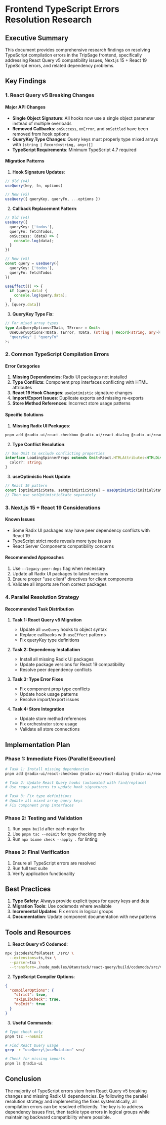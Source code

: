 # Frontend TypeScript Errors Resolution Research

## Executive Summary

This document provides comprehensive research findings on resolving TypeScript compilation errors in the TripSage frontend, specifically addressing React Query v5 compatibility issues, Next.js 15 + React 19 TypeScript errors, and related dependency problems.

## Key Findings

### 1. React Query v5 Breaking Changes

#### Major API Changes

- **Single Object Signature**: All hooks now use a single object parameter instead of multiple overloads
- **Removed Callbacks**: `onSuccess`, `onError`, and `onSettled` have been removed from hook options
- **QueryKey Type Changes**: Query keys must properly type mixed arrays with `(string | Record<string, any>)[]`
- **TypeScript Requirements**: Minimum TypeScript 4.7 required

#### Migration Patterns

1. **Hook Signature Updates**:

```typescript
// Old (v4)
useQuery(key, fn, options)

// New (v5)
useQuery({ queryKey, queryFn, ...options })
```

2. **Callback Replacement Pattern**:

```typescript
// Old (v4)
useQuery({
  queryKey: ['todos'],
  queryFn: fetchTodos,
  onSuccess: (data) => {
    console.log(data);
  }
})

// New (v5)
const query = useQuery({
  queryKey: ['todos'],
  queryFn: fetchTodos
})

useEffect(() => {
  if (query.data) {
    console.log(query.data);
  }
}, [query.data])
```

3. **QueryKey Type Fix**:

```typescript
// For mixed array types
type ApiQueryOptions<TData, TError> = Omit<
  UseQueryOptions<TData, TError, TData, (string | Record<string, any>)[]>,
  "queryKey" | "queryFn"
>;
```

### 2. Common TypeScript Compilation Errors

#### Error Categories

1. **Missing Dependencies**: Radix UI packages not installed
2. **Type Conflicts**: Component prop interfaces conflicting with HTML attributes
3. **React 19 Hook Changes**: `useOptimistic` signature changes
4. **Import/Export Issues**: Duplicate exports and missing re-exports
5. **Store Method References**: Incorrect store usage patterns

#### Specific Solutions

1. **Missing Radix UI Packages**:

```bash
pnpm add @radix-ui/react-checkbox @radix-ui/react-dialog @radix-ui/react-dropdown-menu
```

2. **Type Conflict Resolution**:

```typescript
// Use Omit to exclude conflicting properties
interface LoadingSpinnerProps extends Omit<React.HTMLAttributes<HTMLDivElement>, 'color'> {
  color?: string;
}
```

3. **useOptimistic Hook Update**:

```typescript
// React 19 pattern
const [optimisticState, setOptimisticState] = useOptimistic(initialState);
// Then use setOptimisticState separately
```

### 3. Next.js 15 + React 19 Considerations

#### Known Issues

- Some Radix UI packages may have peer dependency conflicts with React 19
- TypeScript strict mode reveals more type issues
- React Server Components compatibility concerns

#### Recommended Approaches

1. Use `--legacy-peer-deps` flag when necessary
2. Update all Radix UI packages to latest versions
3. Ensure proper "use client" directives for client components
4. Validate all imports are from correct packages

### 4. Parallel Resolution Strategy

#### Recommended Task Distribution

1. **Task 1: React Query v5 Migration**
   - Update all `useQuery` hooks to object syntax
   - Replace callbacks with `useEffect` patterns
   - Fix queryKey type definitions

2. **Task 2: Dependency Installation**
   - Install all missing Radix UI packages
   - Update package versions for React 19 compatibility
   - Resolve peer dependency conflicts

3. **Task 3: Type Error Fixes**
   - Fix component prop type conflicts
   - Update hook usage patterns
   - Resolve import/export issues

4. **Task 4: Store Integration**
   - Update store method references
   - Fix orchestrator store usage
   - Validate all store connections

## Implementation Plan

### Phase 1: Immediate Fixes (Parallel Execution)

```bash
# Task 1: Install missing dependencies
pnpm add @radix-ui/react-checkbox @radix-ui/react-dialog @radix-ui/react-dropdown-menu @radix-ui/react-hover-card @radix-ui/react-menubar @radix-ui/react-scroll-area @radix-ui/react-separator @radix-ui/react-sheet @radix-ui/react-switch @radix-ui/react-tabs @radix-ui/react-tooltip

# Task 2: Update React Query hooks (automated with find/replace)
# Use regex patterns to update hook signatures

# Task 3: Fix type definitions
# Update all mixed array query keys
# Fix component prop interfaces
```

### Phase 2: Testing and Validation

1. Run `pnpm build` after each major fix
2. Use `pnpm tsc --noEmit` for type checking only
3. Run `npx biome check --apply .` for linting

### Phase 3: Final Verification

1. Ensure all TypeScript errors are resolved
2. Run full test suite
3. Verify application functionality

## Best Practices

1. **Type Safety**: Always provide explicit types for query keys and data
2. **Migration Tools**: Use codemods where available
3. **Incremental Updates**: Fix errors in logical groups
4. **Documentation**: Update component documentation with new patterns

## Tools and Resources

1. **React Query v5 Codemod**:

```bash
npx jscodeshift@latest ./src/ \
  --extensions=ts,tsx \
  --parser=tsx \
  --transform=./node_modules/@tanstack/react-query/build/codemods/src/v5/remove-overloads/remove-overloads.cjs
```

2. **TypeScript Compiler Options**:

```json
{
  "compilerOptions": {
    "strict": true,
    "skipLibCheck": true,
    "noEmit": true
  }
}
```

3. **Useful Commands**:

```bash
# Type check only
pnpm tsc --noEmit

# Find React Query usage
grep -r "useQuery\|useMutation" src/

# Check for missing imports
pnpm ls @radix-ui
```

## Conclusion

The majority of TypeScript errors stem from React Query v5 breaking changes and missing Radix UI dependencies. By following the parallel resolution strategy and implementing the fixes systematically, all compilation errors can be resolved efficiently. The key is to address dependency issues first, then tackle type errors in logical groups while maintaining backward compatibility where possible.
